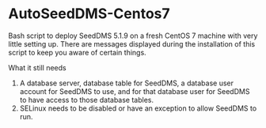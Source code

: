 # AutoSeedDMS-Centos7
Bash script to deploy SeedDMS 5.1.9 on a fresh CentOS 7 machine with very little setting up.
There are messages displayed during the installation of this script to keep you aware of certain things.

What it still needs
1. A database server, database table for SeedDMS, a database user account for SeedDMS to use, and for that database user for SeedDMS to have access to those database tables.
2. SELinux needs to be disabled or have an exception to allow SeedDMS to run.
